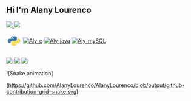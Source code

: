 ## Hi I'm Alany Lourenco 


<div>
  <a href="https://beacons.ai/AlanyLourenco">
  <img height="180em" src="https://github-readme-stats.vercel.app/api?username=AlanyLourenco&show_icons=true&theme=graywhite&include_all_commits=true&count_private=true"/>
  <img height="180em" src="https://github-readme-stats.vercel.app/api/top-langs/?username=AlanyLourenco&layout=compact&langs_count=16&theme=graywhite"/>
</div>
  
<div style="display: inline_block"><br>
  
  <img align="center" alt="Aly-Python" height="30" width="40" src="https://raw.githubusercontent.com/devicons/devicon/master/icons/python/python-original.svg">
  <img align="center" alt="Aly-c" height="30" width="40" src="https://cdn.jsdelivr.net/gh/devicons/devicon/icons/c/c-original.svg" />     
  <img align="center" alt="Aly-java" height="30" width="40" src="https://cdn.jsdelivr.net/gh/devicons/devicon/icons/java/java-original.svg" /> 
  <img align="center" alt="Aly-mySQL" height="30" width="40" src="https://cdn.jsdelivr.net/gh/devicons/devicon/icons/mysql/mysql-original.svg" />
               
</div>
  
##
  
<div>
  
  <a href="https://www.instagram.com/alanyloure/" target="_blank"><img src="https://img.shields.io/badge/-Instagram-%23E4405F?style=for-the-badge&logo=instagram&logoColor=white" target="_blank"></a>
  <a href = "mailto:lourencoala@gmail.com"><img src="https://img.shields.io/badge/Gmail-D14836?style=for-the-badge&logo=gmail&logoColor=white" target="_blank"></a>
  <a href="https://www.linkedin.com/in/alany-gabriely-lourenço-da-silva-6b20a4224" target="_blank"><img src="https://img.shields.io/badge/-LinkedIn-%230077B5?style=for-the-badge&logo=linkedin&logoColor=white" target="_blank"></a>   
</div>

![Snake animation]
  
 (https://github.com/AlanyLourenco/AlanyLourenco/blob/output/github-contribution-grid-snake.svg)
